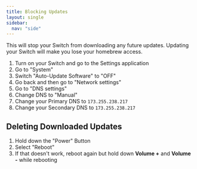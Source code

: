 ```yaml
---
title: Blocking Updates
layout: single
sidebar:
  nav: "side"
---
```


This will stop your Switch from downloading any future updates. Updating your Switch will make you lose your homebrew access.

1. Turn on your Switch and go to the Settings application
2. Go to "System"
3. Switch "Auto-Update Software" to "OFF"
4. Go back and then go to "Network settings"
5. Go to "DNS settings"
6. Change DNS to "Manual"
7. Change your Primary DNS to `173.255.238.217`
8. Change your Secondary DNS to `173.255.238.217`

## Deleting Downloaded Updates

1. Hold down the "Power" Button
2. Select "Reboot"
3. If that doesn't work, reboot again but hold down **Volume +** and **Volume -** while rebooting
